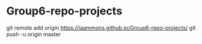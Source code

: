 # Group6-repo-projects
git remote add origin https://jaammons.github.io/Group6-repo-projects/
git push -u origin master
